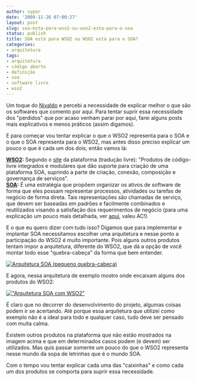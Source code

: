```yaml
---
author: vyper
date: '2009-11-26 07:00:27'
layout: post
slug: soa-esta-para-wso2-ou-wso2-esta-para-o-soa
status: publish
title: SOA está para WSO2 ou WSO2 está para o SOA?
categories:
- arquitetura
tags:
- arquitetura
- código aberto
- definição
- soa
- software livre
- wso2
---
```


Um toque do [Nivaldo](http://www.nivaldoarruda.com.br) e percebi a necessidade
de explicar melhor o que são os softwares que comento por aqui. Para tentar
suprir essa necessidade dos "perdidos" que por acaso venham parar por aqui,
farei alguns posts mais explicativos e menos práticos (assim digamos).

E para começar vou tentar explicar o que o WSO2 representa para o SOA e o que
o SOA representa para o WSO2, mas antes disso preciso explicar um pouco o que
é cada um dos dois, então vamos lá:

**[WSO2](/glossario/#WSO2):** Segundo o [site](http://www.wso2.org) da plataforma (tradução livre): "Produtos de código-livre integrados e modulares que dão suporte para criação de uma plataforma SOA, suprindo a parte de criação, conexão, composição e governança de serviços".  
**[SOA](/glossario/#SOA):** É uma estratégia que propõem organizar os ativos de software de forma que eles possam representar processos, atividades ou tarefas de negócio de forma direta. Tais representações são chamadas de serviço, que devem ser baseadas em padrões e facilmente combinados e reutilizados visando a satisfação dos requerimentos de negócio (para uma explicação um pouco mais detalhada, ver [aqui](http://www.ici.curitiba.org.br/exibirArtigo.aspx?idf=13), valeu AC!).

E o que eu quero dizer com tudo isso? Digamos que para implementar e implantar
SOA necessitamos escolher uma arquitetura e nesse ponto a participação do WSO2
é muito importante. Pois alguns outros produtos tentam impor a arquitetura,
diferente do WSO2, que dá a opção de você montar todo esse "quebra-cabeça" da
forma que bem entender.

[![Arquitetura SOA (pequeno quebra-cabeça)](http://www.mcorp.com.br/wp-content/uploads/2009/11/arquitetura-soa-300x225.png)](http://www.mcorp.com.br/wp-content/uploads/2009/11/arquitetura-soa.png "Arquitetura SOA (pequeno quebra-cabeça)")

E agora, nessa arquitetura de exemplo mostro onde encaixam alguns dos produtos
do WSO2:

[!["Arquitetura SOA com WSO2"](http://www.mcorp.com.br/wp-content/uploads/2009/11/arquitetura-soa-with-wso2-300x225.png)](http://www.mcorp.com.br/wp-content/uploads/2009/11/arquitetura-soa-with-wso2.png "Arquitetura SOA com WSO2")

É claro que no decorrer do desenvolvimento do projeto, algumas coisas podem ir
se acertando. Até porque essa arquitetura que utilizei como exemplo não é a
ideal para todo e qualquer caso, tudo deve ser pensado com muita calma.

Existem outros produtos na plataforma que não estão mostrados na imagem acima
e que em determinados casos podem (e devem) ser utilizados. Mas quis passar
somente um pouco do que o WSO2 representa nesse mundo da sopa de letrinhas que
é o mundo SOA.

Com o tempo vou tentar explicar cada uma das "caixinhas" e como cada um dos
produtos se comporta para suprir essa necessidade.

